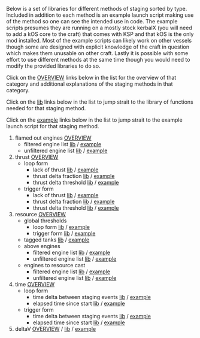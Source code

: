 Below is a set of libraries for different methods of staging sorted by type.
Included in addition to each method is an example launch script making use of the method so one can see the intended use in code.
The example scripts presumes they are running on a mostly stock kerbalX (you will need to add a kOS core to the craft) that comes with KSP and that kOS is the only mod installed.
Most of the example scripts can likely work on other vessels though some are designed with explicit knowledge of the craft in question which makes them unusable on other craft.
Lastly it is possible with some effort to use different methods at the same time though you would need to modify the provided libraries to do so.

Click on the [OVERVIEW](README.md) links below in the list for the overview of that category and additional explanations of the staging methods in that category.

Click on the [lib](README.md) links below in the list to jump strait to the library of functions needed for that staging method.

Click on the [example](README.md) links below in the list to jump strait to the example launch script for that staging method. 

  1. flamed out engines           [OVERVIEW](1\)%20Flamedout/OVERVIEW.md)
     - filtered engine list       [lib](1\)%20Flamedout/filtered_engine_list.ks) / [example](1\)%20Flamedout/filtered_engine_list_example.ks)
     - unfiltered engine list     [lib](1\)%20Flamedout/unfiltered_engine_list.ks) / [example](1\)%20Flamedout/unfiltered_engine_list_example.ks)
  1. thrust                     [OVERVIEW](2\)%20Thrust/OVERVIEW.md)
     - loop form
       - lack of thrust         [lib](2\)%20Thrust/loop%20form/lack_of_thrust.ks) / [example](2\)%20Thrust/loop%20form/lack_of_thrust_example.ks)
       - thrust delta fraction  [lib](2\)%20Thrust/loop%20form/thrust_delta_fraction.ks) / [example](2\)%20Thrust/loop%20form/thrust_delta_fraction_example.ks)
       - thrust delta threshold [lib](2\)%20Thrust/loop%20form/thrust_delta_threshold.ks) / [example](2\)%20Thrust/loop%20form/thrust_delta_threshold_example.ks)
     - trigger form
       - lack of thrust         [lib](2\)%20Thrust/trigger%20form/lack_of_thrust.ks) / [example](2\)%20Thrust/trigger%20form/lack_of_thrust_example.ks)
       - thrust delta fraction  [lib](2\)%20Thrust/trigger%20form/thrust_delta_fraction.ks) / [example](2\)%20Thrust/trigger%20form/thrust_delta_fraction_example.ks)
       - thrust delta threshold [lib](2\)%20Thrust/trigger%20form/thrust_delta_threshold.ks) / [example](2\)%20Thrust/trigger%20form/thrust_delta_threshold_example.ks)
  1. resource                   [OVERVIEW](3\)%20Resources/OVERVIEW.md)
     - global thresholds
       - loop form              [lib](3\)%20Resources/global_thresholds_loop.ks) / [example](3\)%20Resources/global_thresholds_loop_example.ks)
       - trigger form           [lib](3\)%20Resources/global_thresholds_trigger.ks) / [example](3\)%20Resources/global_thresholds_trigger_example.ks)
     - tagged tanks             [lib](3\)%20Resources/tagged_tanks.ks) / [example](3\)%20Resources/tagged_tanks_example.ks)
     - above engines
       - filtered engine list   [lib](3\)%20Resources/tanks_above_engines_filtered.ks) / [example](3\)%20Resources/tanks_above_engines_filtered_example.ks)
       - unfiltered engine list [lib](3\)%20Resources/tanks_above_engines_unfiltered.ks) / [example](3\)%20Resources/tanks_above_engines_unfiltered_example.ks)
     - engines to resource cast
       - filtered engine list   [lib](3\)%20Resources/engines_to_resources_filtered.ks) / [example](3\)%20Resources/engines_to_resources_filtered_example.ks)
       - unfiltered engine list [lib](3\)%20Resources/engines_to_resources_unfiltered.ks) / [example](3\)%20Resources/engines_to_resources_unfiltered_example.ks)
  1. time                                  [OVERVIEW](4\)%20Time/OVERVIEW.md)
     - loop form
       - time delta between staging events [lib](4\)%20Time/loop%20form/delta_between_staging.ks) / [example](4\)%20Time/loop%20form/delta_between_staging_example.ks)
       - elapsed time since start          [lib](4\)%20Time/loop%20form/elapsed_since_start.ks) / [example](4\)%20Time/loop%20form/elapsed_since_start_example.ks)
     - trigger form
       - time delta between staging events [lib](4\)%20Time/trigger%20form/delta_between_staging.ks) / [example](4\)%20Time/trigger%20form/delta_between_staging_example.ks)
       - elapsed time since start          [lib](4\)%20Time/trigger%20form/elapsed_since_start.ks) / [example](4\)%20Time/trigger%20form/elapsed_since_start_example.ks)
  1. deltaV [OVERVIEW](5\)%20DeltaV/OVERVIEW.md) / [lib](5\)%20DeltaV/delta_v.ks) / [example](5\)%20DeltaV/delta_v_example.ks)
